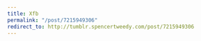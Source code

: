 ```yaml
---
title: Xfb
permalink: "/post/7215949306"
redirect_to: http://tumblr.spencertweedy.com/post/7215949306
---
```


